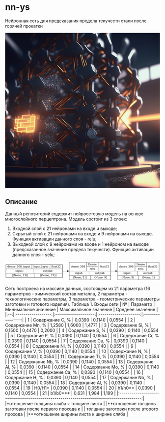 # nn-ys
Нейронная сеть для предсказания предела текучести стали после горячей прокатки

<p align="center">
      <img src="img/1.png" alt="Лого проекта">
</p>

## Описание

Данный репозиторий содержит нейросетевую модель на основе многослойного перцептрона. Модель состоит из 3 слоех:
1. Входной слой с 21 нейронами на входе и выходе;
2. Скрытый слой с 21 нейронами на входе и 9 нейронами на выходе. Функция активации данного слоя - relu;
3. Выходной слой с 9 нейронами на входе и 1 нейроном на выходе (предсказанное значение предела текучести). Функция активации данного слоя - selu;

<p align="center">
      <img src="img/13_0.78_r_154_schem.png" alt="Архитектура модели">
</p>

Сеть построена на массиве данных, состоящем из 21 параметра (16 параметров - химический состав металла, 2 параметра - технологические параметры, 3 параметра - геометрические параметры заготовки и готового изделия).
Таблица 1. Входы сети
| №  |      Параметр      | Минимальное значение | Максимальное значение | Среднее значение |
|:--:|:------------------:|:--------------------:|:---------------------:|:----------------:|
| 1  |  Содержание С, %   |        0,0390        |         0,1140        |       0,0554     |
| 2  |  Содержание Mn, %  |        1,2580        |         1,6000        |       1,4771     |
| 3  |  Содержание Si, %  |        0,1500        |         0,4470        |       0,2000     |
| 4  |  Содержание S, %   |        0,0390        |         0,1140        |       0,0554     |
| 5  |  Содержание P, %   |        0,0390        |         0,1140        |       0,0554     |
| 6  |  Содержание Cr, %  |        0,0390        |         0,1140        |       0,0554     |
| 7  |  Содержание Cu, %  |        0,0390        |         0,1140        |       0,0554     |
| 8  |  Содержание Ni, %  |        0,0390        |         0,1140        |       0,0554     |
| 9  |  Содержание V, %   |        0,0390        |         0,1140        |       0,0554     |
| 10 |  Содержание N, %   |        0,0390        |         0,1140        |       0,0554     |
| 11 |  Содержание Ti, %  |        0,0390        |         0,1140        |       0,0554     |
| 12 |  Содержание Nb, %  |        0,0390        |         0,1140        |       0,0554     |
| 13 |  Содержание Al, %  |        0,0390        |         0,1140        |       0,0554     |
| 14 |  Содержание Mo, %  |        0,0390        |         0,1140        |       0,0554     |
| 15 |  Содержание Сa, %  |        0,0390        |         0,1140        |       0,0554     |
| 16 |  Содержание H, %   |        0,0390        |         0,1140        |       0,0554     |
| 17 |  Содержание Nb, %  |        0,0390        |         0,1140        |       0,0554     |
| 18 |  Содержание Al, %  |        0,0390        |         0,1140        |       0,0554     |
| 19 |       H0/H1*       |        0,0390        |         0,1140        |       0,0554     |
| 20 |       h1/h0**      |        0,0390        |         0,1140        |       0,0554     |
| 21 |       b1/b0***     |        0,631         |         1,984         |       1,199      |
|:-----------------------------------------------------------------------------------------:|
|*отношение толщины сляба к толщине листа                                                   |
|**отношение толщины заготовки после первого прохода к                                      |
| толщине заготовки после второго прохода                                                   |
|***отношение ширины листа к ширине сляба                                                   |

